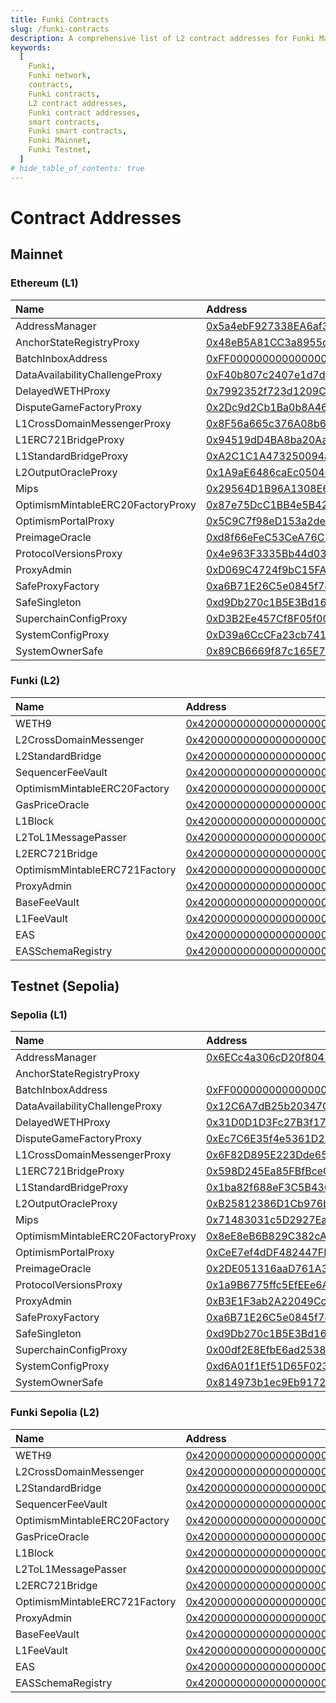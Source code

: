 ```yaml
---
title: Funki Contracts
slug: /funki-contracts
description: A comprehensive list of L2 contract addresses for Funki Mainnet and Funki Testnet, including links to their respective blockchain explorers.
keywords:
  [
    Funki,
    Funki network,
    contracts,
    Funki contracts,
    L2 contract addresses,
    Funki contract addresses,
    smart contracts,
    Funki smart contracts,
    Funki Mainnet,
    Funki Testnet,
  ]
# hide_table_of_contents: true
---
```


# Contract Addresses

## Mainnet

### Ethereum (L1)

| Name                              | Address                                                                                                               |
| :-------------------------------- | :-------------------------------------------------------------------------------------------------------------------- |
| AddressManager                    | [0x5a4ebF927338EA6af377caEee99C85088908f57D](https://explorer.funkichain.com/address/0x5a4ebF927338EA6af377caEee99C85088908f57D) |
| AnchorStateRegistryProxy          | [0x48eB5A81CC3a8955d0DabD6eEd45ac09C7c1889f](https://explorer.funkichain.com/address/0x48eB5A81CC3a8955d0DabD6eEd45ac09C7c1889f) |
| BatchInboxAddress                 | [0xFF00000000000000000000000000000084bb84bb](https://explorer.funkichain.com/address/0xFF00000000000000000000000000000084bb84bb) |
| DataAvailabilityChallengeProxy    | [0xF40b807c2407e1d7dabb85f3ceefd5EACc7bF3CD](https://explorer.funkichain.com/address/0xF40b807c2407e1d7dabb85f3ceefd5EACc7bF3CD) |
| DelayedWETHProxy                  | [0x7992352f723d1209CDd9B786dEF1fBd8DC6511DB](https://explorer.funkichain.com/address/0x7992352f723d1209CDd9B786dEF1fBd8DC6511DB) |
| DisputeGameFactoryProxy           | [0x2Dc9d2Cb1Ba0b8A46AE252ab4FBE1ad5C5c3B795](https://explorer.funkichain.com/address/0x2Dc9d2Cb1Ba0b8A46AE252ab4FBE1ad5C5c3B795) |
| L1CrossDomainMessengerProxy       | [0x8F56a665c376A08b604DD32ee6E88667A6093172](https://explorer.funkichain.com/address/0x8F56a665c376A08b604DD32ee6E88667A6093172) |
| L1ERC721BridgeProxy               | [0x94519dD4BA8ba20Aaad14f7C6cD00fa1bB0192E9](https://explorer.funkichain.com/address/0x94519dD4BA8ba20Aaad14f7C6cD00fa1bB0192E9) |
| L1StandardBridgeProxy             | [0xA2C1C1A473250094a6244F2bcf6Cb51F670Ad3aC](https://explorer.funkichain.com/address/0xA2C1C1A473250094a6244F2bcf6Cb51F670Ad3aC) |
| L2OutputOracleProxy               | [0x1A9aE6486caEc0504657351ac473B3dF8A1367cb](https://explorer.funkichain.com/address/0x1A9aE6486caEc0504657351ac473B3dF8A1367cb) |
| Mips                              | [0x29564D1B96A1308E6930F88665576763Ed4837E2](https://explorer.funkichain.com/address/0x29564D1B96A1308E6930F88665576763Ed4837E2) |
| OptimismMintableERC20FactoryProxy | [0x87e75DcC1BB4e5B42cB5c52eB5832d6eCC3bFeF4](https://explorer.funkichain.com/address/0x87e75DcC1BB4e5B42cB5c52eB5832d6eCC3bFeF4) |
| OptimismPortalProxy               | [0x5C9C7f98eD153a2deAA981eB5C97B31744AccF22](https://explorer.funkichain.com/address/0x5C9C7f98eD153a2deAA981eB5C97B31744AccF22) |
| PreimageOracle                    | [0xd8f66eFeC53CeA76C597827ba5Bf3F68D29f2fA8](https://explorer.funkichain.com/address/0xd8f66eFeC53CeA76C597827ba5Bf3F68D29f2fA8) |
| ProtocolVersionsProxy             | [0x4e963F3335Bb44d03302A2C9f3c254F74d15cEBA](https://explorer.funkichain.com/address/0x4e963F3335Bb44d03302A2C9f3c254F74d15cEBA) |
| ProxyAdmin                        | [0xD069C4724f9bC15FA53b3b2516594512AEf8c957](https://explorer.funkichain.com/address/0xD069C4724f9bC15FA53b3b2516594512AEf8c957) |
| SafeProxyFactory                  | [0xa6B71E26C5e0845f74c812102Ca7114b6a896AB2](https://explorer.funkichain.com/address/0xa6B71E26C5e0845f74c812102Ca7114b6a896AB2) |
| SafeSingleton                     | [0xd9Db270c1B5E3Bd161E8c8503c55cEABeE709552](https://explorer.funkichain.com/address/0xd9Db270c1B5E3Bd161E8c8503c55cEABeE709552) |
| SuperchainConfigProxy             | [0xD3B2Ee457Cf8F05f00c17BFe509b43BA04c9e5a2](https://explorer.funkichain.com/address/0xD3B2Ee457Cf8F05f00c17BFe509b43BA04c9e5a2) |
| SystemConfigProxy                 | [0xD39a6CcCFa23cb741bB530497e42EC337f1215a8](https://explorer.funkichain.com/address/0xD39a6CcCFa23cb741bB530497e42EC337f1215a8) |
| SystemOwnerSafe                   | [0x89CB6669f87c165E7128F4a57476EE4Daa7ffbCD](https://explorer.funkichain.com/address/0x89CB6669f87c165E7128F4a57476EE4Daa7ffbCD) |

### Funki (L2)

| Name                          | Address                                                                                                                       |
| :---------------------------- | :---------------------------------------------------------------------------------------------------------------------------- |
| WETH9                         | [0x4200000000000000000000000000000000000006](https://explorer.funkichain.com/address/0x4200000000000000000000000000000000000006) |
| L2CrossDomainMessenger        | [0x4200000000000000000000000000000000000007](https://explorer.funkichain.com/address/0x4200000000000000000000000000000000000007) |
| L2StandardBridge              | [0x4200000000000000000000000000000000000010](https://explorer.funkichain.com/address/0x4200000000000000000000000000000000000010) |
| SequencerFeeVault             | [0x4200000000000000000000000000000000000011](https://explorer.funkichain.com/address/0x4200000000000000000000000000000000000011) |
| OptimismMintableERC20Factory  | [0x4200000000000000000000000000000000000012](https://explorer.funkichain.com/address/0x4200000000000000000000000000000000000012) |
| GasPriceOracle                | [0x420000000000000000000000000000000000000F](https://explorer.funkichain.com/address/0x420000000000000000000000000000000000000F) |
| L1Block                       | [0x4200000000000000000000000000000000000015](https://explorer.funkichain.com/address/0x4200000000000000000000000000000000000015) |
| L2ToL1MessagePasser           | [0x4200000000000000000000000000000000000016](https://explorer.funkichain.com/address/0x4200000000000000000000000000000000000016) |
| L2ERC721Bridge                | [0x4200000000000000000000000000000000000014](https://explorer.funkichain.com/address/0x4200000000000000000000000000000000000014) |
| OptimismMintableERC721Factory | [0x4200000000000000000000000000000000000017](https://explorer.funkichain.com/address/0x4200000000000000000000000000000000000017) |
| ProxyAdmin                    | [0x4200000000000000000000000000000000000018](https://explorer.funkichain.com/address/0x4200000000000000000000000000000000000018) |
| BaseFeeVault                  | [0x4200000000000000000000000000000000000019](https://explorer.funkichain.com/address/0x4200000000000000000000000000000000000019) |
| L1FeeVault                    | [0x420000000000000000000000000000000000001a](https://explorer.funkichain.com/address/0x420000000000000000000000000000000000001a) |
| EAS                           | [0x4200000000000000000000000000000000000021](https://explorer.funkichain.com/address/0x4200000000000000000000000000000000000021) |
| EASSchemaRegistry             | [0x4200000000000000000000000000000000000020](https://explorer.funkichain.com/address/0x4200000000000000000000000000000000000020) |

## Testnet (Sepolia)

### Sepolia (L1)

| Name                              | Address                                                                                                               |
| :-------------------------------- | :-------------------------------------------------------------------------------------------------------------------- |
| AddressManager                    | [0x6ECc4a306cD20f8041d63B3Db8ecA46b713cDEcC](https://sepolia.etherscan.io/address/0x6ECc4a306cD20f8041d63B3Db8ecA46b713cDEcC) |
| AnchorStateRegistryProxy          |  |
| BatchInboxAddress                 | [0xFF000000000000000000000000000000000084bb](https://sepolia.etherscan.io/address/0xFF000000000000000000000000000000000084bb) |
| DataAvailabilityChallengeProxy    | [0x12C6A7dB25b20347CA6F5d47E56D5E8219871C6d](https://sepolia.etherscan.io/address/0x12C6A7dB25b20347CA6F5d47E56D5E8219871C6d) |
| DelayedWETHProxy                  | [0x31D0D1D3Fc27B3f174E544364e7Bb836980162d1](https://sepolia.etherscan.io/address/0x31D0D1D3Fc27B3f174E544364e7Bb836980162d1) |
| DisputeGameFactoryProxy           | [0xEc7C6E35f4e5361D279d5Fe7222F3F45A8A83352](https://sepolia.etherscan.io/address/0xEc7C6E35f4e5361D279d5Fe7222F3F45A8A83352) |
| L1CrossDomainMessengerProxy       | [0x6F82D895E223Dde65DA28a8bbD14f3eF79cBF3b8](https://sepolia.etherscan.io/address/0x6F82D895E223Dde65DA28a8bbD14f3eF79cBF3b8) |
| L1ERC721BridgeProxy               | [0x598D245Ea85FBfBceCe6c62232bbCAB688D3F68b](https://sepolia.etherscan.io/address/0x598D245Ea85FBfBceCe6c62232bbCAB688D3F68b) |
| L1StandardBridgeProxy             | [0x1ba82f688eF3C5B4363Ff667254ed4DC59E97477](https://sepolia.etherscan.io/address/0x1ba82f688eF3C5B4363Ff667254ed4DC59E97477) |
| L2OutputOracleProxy               | [0xB25812386D1Cb976b50de7387F5CBc10Fec3F27c](https://sepolia.etherscan.io/address/0xB25812386D1Cb976b50de7387F5CBc10Fec3F27c) |
| Mips                              | [0x71483031c5D2927Ea83807d5C88bd8EccFaF292d](https://sepolia.etherscan.io/address/0x71483031c5D2927Ea83807d5C88bd8EccFaF292d) |
| OptimismMintableERC20FactoryProxy | [0x8eE8eB6B829C382cA395D35C40Dcd2ef8AE57c68](https://sepolia.etherscan.io/address/0x8eE8eB6B829C382cA395D35C40Dcd2ef8AE57c68) |
| OptimismPortalProxy               | [0xCeE7ef4dDF482447FE14c605Ea94B37cBE87Ca9D](https://sepolia.etherscan.io/address/0xCeE7ef4dDF482447FE14c605Ea94B37cBE87Ca9D) |
| PreimageOracle                    | [0x2DE051316aaD761A3eBd6fF008D714805bD02c56](https://sepolia.etherscan.io/address/0x2DE051316aaD761A3eBd6fF008D714805bD02c56) |
| ProtocolVersionsProxy             | [0x1a9B6775ffc5EfEEe6Abbe9C29512dAeE52F118B](https://sepolia.etherscan.io/address/0x1a9B6775ffc5EfEEe6Abbe9C29512dAeE52F118B) |
| ProxyAdmin                        | [0xB3E1F3ab2A22049Cc155ebA7089Ea20A5EAB99ca](https://sepolia.etherscan.io/address/0xB3E1F3ab2A22049Cc155ebA7089Ea20A5EAB99ca) |
| SafeProxyFactory                  | [0xa6B71E26C5e0845f74c812102Ca7114b6a896AB2](https://sepolia.etherscan.io/address/0xa6B71E26C5e0845f74c812102Ca7114b6a896AB2) |
| SafeSingleton                     | [0xd9Db270c1B5E3Bd161E8c8503c55cEABeE709552](https://sepolia.etherscan.io/address/0xd9Db270c1B5E3Bd161E8c8503c55cEABeE709552) |
| SuperchainConfigProxy             | [0x00df2E8EfbE6ad2538D940a2cCAAE65112bd0437](https://sepolia.etherscan.io/address/0x00df2E8EfbE6ad2538D940a2cCAAE65112bd0437) |
| SystemConfigProxy                 | [0xd6A01f1Ef51D65F023433992a8F62fEeAD35b172](https://sepolia.etherscan.io/address/0xd6A01f1Ef51D65F023433992a8F62fEeAD35b172) |
| SystemOwnerSafe                   | [0x814973b1ec9Eb9172996931dE7BF1380bd64a824](https://sepolia.etherscan.io/address/0x814973b1ec9Eb9172996931dE7BF1380bd64a824) |

### Funki Sepolia (L2)

| Name                          | Address                                                                                                                       |
| :---------------------------- | :---------------------------------------------------------------------------------------------------------------------------- |
| WETH9                         | [0x4200000000000000000000000000000000000006](https://sepolia-sandbox.funkichain.com/address/0x4200000000000000000000000000000000000006) |
| L2CrossDomainMessenger        | [0x4200000000000000000000000000000000000007](https://sepolia-sandbox.funkichain.com/address/0x4200000000000000000000000000000000000007) |
| L2StandardBridge              | [0x4200000000000000000000000000000000000010](https://sepolia-sandbox.funkichain.com/address/0x4200000000000000000000000000000000000010) |
| SequencerFeeVault             | [0x4200000000000000000000000000000000000011](https://sepolia-sandbox.funkichain.com/address/0x4200000000000000000000000000000000000011) |
| OptimismMintableERC20Factory  | [0x4200000000000000000000000000000000000012](https://sepolia-sandbox.funkichain.com/address/0x4200000000000000000000000000000000000012) |
| GasPriceOracle                | [0x420000000000000000000000000000000000000F](https://sepolia-sandbox.funkichain.com/address/0x420000000000000000000000000000000000000F) |
| L1Block                       | [0x4200000000000000000000000000000000000015](https://sepolia-sandbox.funkichain.com/address/0x4200000000000000000000000000000000000015) |
| L2ToL1MessagePasser           | [0x4200000000000000000000000000000000000016](https://sepolia-sandbox.funkichain.com/address/0x4200000000000000000000000000000000000016) |
| L2ERC721Bridge                | [0x4200000000000000000000000000000000000014](https://sepolia-sandbox.funkichain.com/address/0x4200000000000000000000000000000000000014) |
| OptimismMintableERC721Factory | [0x4200000000000000000000000000000000000017](https://sepolia-sandbox.funkichain.com/address/0x4200000000000000000000000000000000000017) |
| ProxyAdmin                    | [0x4200000000000000000000000000000000000018](https://sepolia-sandbox.funkichain.com/address/0x4200000000000000000000000000000000000018) |
| BaseFeeVault                  | [0x4200000000000000000000000000000000000019](https://sepolia-sandbox.funkichain.com/address/0x4200000000000000000000000000000000000019) |
| L1FeeVault                    | [0x420000000000000000000000000000000000001a](https://sepolia-sandbox.funkichain.com/address/0x420000000000000000000000000000000000001a) |
| EAS                           | [0x4200000000000000000000000000000000000021](https://sepolia-sandbox.funkichain.com/address/0x4200000000000000000000000000000000000021) |
| EASSchemaRegistry             | [0x4200000000000000000000000000000000000020](https://sepolia-sandbox.funkichain.com/address/0x4200000000000000000000000000000000000020) |
